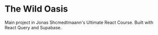 # The Wild Oasis

Main project in Jonas Shcmedtmaann's Ultimate React Course. Built with React Query and Supabase.
